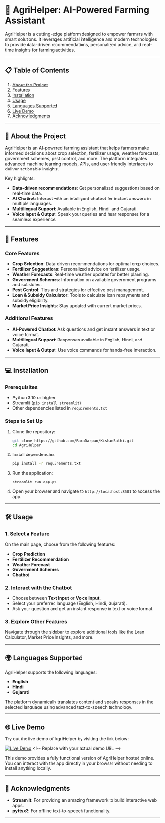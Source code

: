 # 🌱 AgriHelper: AI-Powered Farming Assistant

AgriHelper is a cutting-edge platform designed to empower farmers with smart solutions. It leverages artificial intelligence and modern technologies to provide data-driven recommendations, personalized advice, and real-time insights for farming activities.

---

## 📋 Table of Contents

1. [About the Project](#about-the-project)
2. [Features](#features)
3. [Installation](#installation)
4. [Usage](#usage)
5. [Languages Supported](#languages-supported)
6. [Live Demo](#live-demo)
7. [Acknowledgments](#acknowledgments)

---

## 🌟 About the Project

AgriHelper is an AI-powered farming assistant that helps farmers make informed decisions about crop selection, fertilizer usage, weather forecasts, government schemes, pest control, and more. The platform integrates advanced machine learning models, APIs, and user-friendly interfaces to deliver actionable insights.

Key highlights:
- **Data-driven recommendations**: Get personalized suggestions based on real-time data.
- **AI Chatbot**: Interact with an intelligent chatbot for instant answers in multiple languages.
- **Multilingual Support**: Available in English, Hindi, and Gujarati.
- **Voice Input & Output**: Speak your queries and hear responses for a seamless experience.

---

## 🚀 Features

### Core Features
- **Crop Selection**: Data-driven recommendations for optimal crop choices.
- **Fertilizer Suggestions**: Personalized advice on fertilizer usage.
- **Weather Forecasts**: Real-time weather updates for better planning.
- **Government Schemes**: Information on available government programs and subsidies.
- **Pest Control**: Tips and strategies for effective pest management.
- **Loan & Subsidy Calculator**: Tools to calculate loan repayments and subsidy eligibility.
- **Market Price Insights**: Stay updated with current market prices.

### Additional Features
- **AI-Powered Chatbot**: Ask questions and get instant answers in text or voice format.
- **Multilingual Support**: Responses available in English, Hindi, and Gujarati.
- **Voice Input & Output**: Use voice commands for hands-free interaction.

---

## 💻 Installation

### Prerequisites
- Python 3.10 or higher
- Streamlit (`pip install streamlit`)
- Other dependencies listed in `requirements.txt`

### Steps to Set Up
1. Clone the repository:
   ```bash
   git clone https://github.com/RanaDarpan/KishanSathi.git
   cd AgriHelper
   ```

2. Install dependencies:
   ```bash
   pip install -r requirements.txt
   ```

3. Run the application:
   ```bash
   streamlit run app.py
   ```

4. Open your browser and navigate to `http://localhost:8501` to access the app.

---

## 🛠️ Usage

### 1. Select a Feature
On the main page, choose from the following features:
- **Crop Prediction**
- **Fertilizer Recommendation**
- **Weather Forecast**
- **Government Schemes**
- **Chatbot**

### 2. Interact with the Chatbot
- Choose between **Text Input** or **Voice Input**.
- Select your preferred language (English, Hindi, Gujarati).
- Ask your question and get an instant response in text or voice format.

### 3. Explore Other Features
Navigate through the sidebar to explore additional tools like the Loan Calculator, Market Price Insights, and more.

---

## 🌍 Languages Supported

AgriHelper supports the following languages:
- **English**
- **Hindi**
- **Gujarati**

The platform dynamically translates content and speaks responses in the selected language using advanced text-to-speech technology.

---

## 🌐 Live Demo

Try out the live demo of AgriHelper by visiting the link below:

[![Live Demo](https://img.shields.io/badge/Live%20Demo-Click%20Here-brightgreen)]([https://your-live-demo-url.com](https://kishansathi-tmjysmmb3auhszjssi2irw.streamlit.app/)) <!-- Replace with your actual demo URL -->

This demo provides a fully functional version of AgriHelper hosted online. You can interact with the app directly in your browser without needing to install anything locally.

---

## 🙏 Acknowledgments

- **Streamlit**: For providing an amazing framework to build interactive web apps.
- **pyttsx3**: For offline text-to-speech functionality.

---
